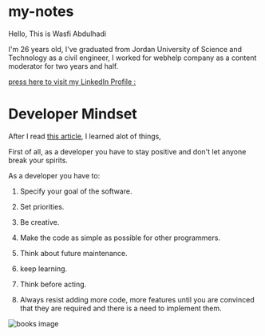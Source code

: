 # my-notes
Hello, This is Wasfi Abdulhadi

I'm 26 years old, I've graduated from Jordan University of Science and Technology as a civil engineer, I worked for webhelp company as a content moderator for two years and half.

 [press here to visit my LinkedIn Profile : ](https://www.linkedin.com/in/wasfy-hadi-02a278133/)

# Developer Mindset
 After I read [this article](https://www.freecodecamp.org/news/learn-the-fundamentals-of-a-good-developer-mindset-in-15-minutes-81321ab8a682/), I learned alot of things,

 First of all, as a developer you have to stay positive and don't let anyone break your spirits.

As a developer you have to:

1. Specify your goal of the software.

2. Set priorities.

3. Be creative.
4. Make the code as simple as possible for other programmers.

5. Think about future maintenance. 

6. keep learning. 

7. Think before acting.

8.  Always resist adding more code, more features until you are convinced that they are required and there is a need to implement them.

![books image](https://cdn-media-1.freecodecamp.org/images/0*9aI9Xrj0_SpE9KbK.jpg)
